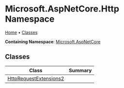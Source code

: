 # Microsoft\.AspNetCore\.Http Namespace

[Home](../../README.md) &#x2022; [Classes](#classes)

**Containing Namespace**: [Microsoft.AspNetCore](../README.md)

## Classes

| Class | Summary |
| ----- | ------- |
| [HttpRequestExtensions2](HttpRequestExtensions2/README.md) | |


